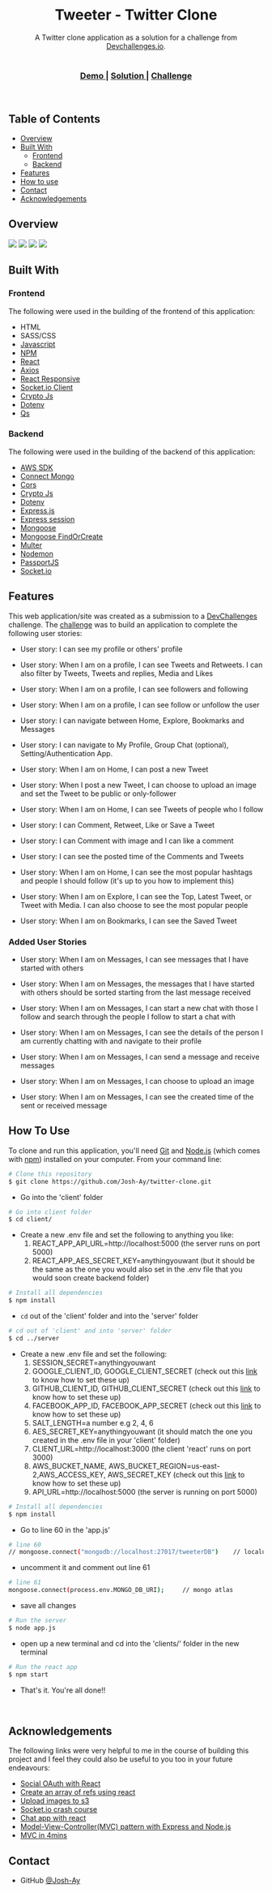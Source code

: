 
<h1 align="center">Tweeter - Twitter Clone</h1>

<div align="center">
   A Twitter clone application as a solution for a challenge from  <a href="http://devchallenges.io" target="_blank">Devchallenges.io</a>.
</div>
<br/>
<div align="center">
  <h3>
    <a href="https://tweeter-clone-app.netlify.app/">
      Demo
    </a>
    <span> | </span>
    <a href="https://{your-url-to-the-solution}">
      Solution
    </a>
    <span> | </span>
    <a href="https://devchallenges.io/challenges/rleoQc34THclWx1cFFKH">
      Challenge
    </a>
  </h3>
</div>
<br/>
<!-- TABLE OF CONTENTS -->

## Table of Contents

- [Overview](#overview)
- [Built With](#built-with)
  - [Frontend](#frontend)
  - [Backend](#backend)
- [Features](#features)
- [How to use](#how-to-use)
- [Contact](#contact)
- [Acknowledgements](#acknowledgements)

<!-- OVERVIEW -->

## Overview

![](./screenshot_desktop_light.png)
![](./screenshot_desktop_dark.png)
![](./screenshot_mobile_dark_1.png)
![](./screenshot_mobile_light.png)


## Built With

<!-- This section should list any major frameworks that you built your project using. Here are a few examples.-->

### Frontend
The following were used in the building of the frontend of this application:
- HTML
- SASS/CSS
- [Javascript](https://developer.mozilla.org/en-US/docs/Web/JavaScript)
- [NPM](https://www.npmjs.com/)
- [React](https://reactjs.org/)
- [Axios](https://www.npmjs.com/package/axios)
- [React Responsive](https://www.npmjs.com/package/react-responsive)
- [Socket.io Client](https://www.npmjs.com/package/socket.io-client)
- [Crypto Js](https://www.npmjs.com/package/crypto-js)
- [Dotenv](https://www.npmjs.com/package/dotenv)
- [Qs](https://www.npmjs.com/package/qs)

### Backend
The following were used in the building of the backend of this application:

- [AWS SDK](https://www.npmjs.com/package/aws-sdk)
- [Connect Mongo](https://www.npmjs.com/package/connect-mongo#connection-to-mongodb)
- [Cors](https://www.npmjs.com/package/cors)
- [Crypto Js](https://www.npmjs.com/package/crypto-js)
- [Dotenv](https://www.npmjs.com/package/dotenv)
- [Express.js](https://expressjs.com/)
- [Express session](https://www.npmjs.com/package/express-session)
- [Mongoose](https://mongoosejs.com/)
- [Mongoose FindOrCreate](https://www.npmjs.com/package/mongoose-find-or-create)
- [Multer](https://www.npmjs.com/package/multer)
- [Nodemon](https://www.npmjs.com/package/nodemon)
- [PassportJS](https://www.passportjs.org/)
- [Socket.io](https://www.npmjs.com/package/socket.io)

## Features

This web application/site was created as a submission to a [DevChallenges](https://devchallenges.io/challenges) challenge. The [challenge](https://devchallenges.io/challenges/rleoQc34THclWx1cFFKH) was to build an application to complete the following user stories:

- User story: I can see my profile or others' profile

- User story: When I am on a profile, I can see Tweets and Retweets. I can also filter by Tweets, Tweets and replies, Media and Likes

- User story: When I am on a profile, I can see followers and following

- User story: When I am on a profile, I can see follow or unfollow the user

- User story: I can navigate between Home, Explore, Bookmarks and Messages

- User story: I can navigate to My Profile, Group Chat (optional), Setting/Authentication App.

- User story: When I am on Home, I can post a new Tweet

- User story: When I post a new Tweet, I can choose to upload an image and set the Tweet to be public or only-follower

- User story: When I am on Home, I can see Tweets of people who I follow

- User story: I can Comment, Retweet, Like or Save a Tweet

- User story: I can Comment with image and I can like a comment

- User story: I can see the posted time of the Comments and Tweets

- User story: When I am on Home, I can see the most popular hashtags and people I should follow (it's up to you how to implement this)

- User story: When I am on Explore, I can see the Top, Latest Tweet, or Tweet with Media. I can also choose to see the most popular people

- User story: When I am on Bookmarks, I can see the Saved Tweet

### Added User Stories
- User story: When I am on Messages, I can see messages that I have started with others

- User story: When I am on Messages, the messages that I have started with others should be sorted starting from the last message received

- User story: When I am on Messages, I can start a new chat with those I follow and search through the people I follow to start a chat with

- User story: When I am on Messages, I can see the details of the person I am currently chatting with and navigate to their profile

- User story: When I am on Messages, I can send a message and receive messages

- User story: When I am on Messages, I can choose to upload an image

- User story: When I am on Messages, I can see the created time of the sent or received message 

## How To Use

<!-- Example: -->

To clone and run this application, you'll need [Git](https://git-scm.com) and [Node.js](https://nodejs.org/en/download/) (which comes with [npm](http://npmjs.com)) installed on your computer. From your command line:

```bash
# Clone this repository
$ git clone https://github.com/Josh-Ay/twitter-clone.git

```
- Go into the 'client' folder

```bash
# Go into client folder
$ cd client/
```
- Create a new .env file and set the following to anything you like:
  1. REACT_APP_API_URL=http://localhost:5000 (the server runs on port 5000)
  2. REACT_APP_AES_SECRET_KEY=anythingyouwant (but it should be the same as the one you would also set in the .env file that you would soon create backend folder)

```bash
# Install all dependencies
$ npm install
```

- `cd` out of the 'client' folder and into the 'server' folder
```bash
# cd out of 'client' and into 'server' folder
$ cd ../server
```
- Create a new .env file and set the following:
  1. SESSION_SECRET=anythingyouwant
  2. GOOGLE_CLIENT_ID, GOOGLE_CLIENT_SECRET (check out this [link](https://www.youtube.com/watch?v=7K9kDrtc4S8&t=3885s) to know how to set these up)
  3. GITHUB_CLIENT_ID, GITHUB_CLIENT_SECRET (check out this [link](https://www.youtube.com/watch?v=wcUdBgktd4s) to know how to set these up)
  4. FACEBOOK_APP_ID, FACEBOOK_APP_SECRET (check out this [link](https://www.youtube.com/watch?v=KlE9RAOl9KA) to know how to set these up)
  5. SALT_LENGTH=a number e.g 2, 4, 6
  6. AES_SECRET_KEY=anythingyouwant (it should match the one you created in the .env file in your 'client' folder)
  7. CLIENT_URL=http://localhost:3000 (the client 'react' runs on port 3000)
  8. AWS_BUCKET_NAME, AWS_BUCKET_REGION=us-east-2,AWS_ACCESS_KEY, AWS_SECRET_KEY (check out this [link](https://youtu.be/NZElg91l_ms) to know how to set these up)
  9. API_URL=http://localhost:5000 (the server is running on port 5000)

```bash
# Install all dependencies
$ npm install
```
- Go to line 60 in the 'app.js'
```bash
# line 60
// mongoose.connect("mongodb://localhost:27017/tweeterDB")    // localuse
```
- uncomment it and comment out line 61
```bash
# line 61
mongoose.connect(process.env.MONGO_DB_URI);     // mongo atlas
```

- save all changes

```bash
# Run the server
$ node app.js
```

- open up a new terminal and cd into the 'clients/' folder in the new terminal


```bash
# Run the react app
$ npm start
```

- That's it. You're all done!!

<br />

## Acknowledgements
The following links were very helpful to me in the course of building this project and I feel they could also be useful to you too in your future endeavours: 

- [Social OAuth with React](https://www.youtube.com/watch?v=7K9kDrtc4S8&t=3885s)
- [Create an array of refs using react](https://www.youtube.com/watch?v=ygPIjzhKB2s)
- [Upload images to s3](https://youtu.be/NZElg91l_ms)
- [Socket.io crash course](https://youtu.be/ZKEqqIO7n-k)
- [Chat app with react](https://youtu.be/NU-HfZY3ATQ)
- [Model-View-Controller(MVC) pattern with Express and Node.js](https://www.youtube.com/watch?v=Cgvopu9zg8Y&t=534s)
- [MVC in 4mins](https://www.youtube.com/watch?v=DUg2SWWK18I&t=3s)

## Contact

- GitHub [@Josh-Ay](https://{github.com/Josh-Ay})
